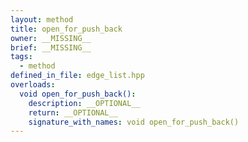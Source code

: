 ```yaml
---
layout: method
title: open_for_push_back
owner: __MISSING__
brief: __MISSING__
tags:
  - method
defined_in_file: edge_list.hpp
overloads:
  void open_for_push_back():
    description: __OPTIONAL__
    return: __OPTIONAL__
    signature_with_names: void open_for_push_back()
---
```

